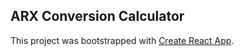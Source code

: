 ## ARX Conversion Calculator

This project was bootstrapped with [Create React App](https://github.com/facebook/create-react-app).

